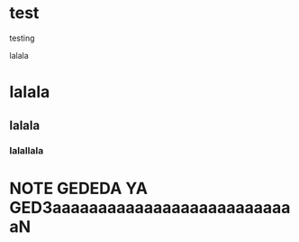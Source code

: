 # test
testing

lalala

# lalala

## lalala

### lalallala

# NOTE GEDEDA YA GED3aaaaaaaaaaaaaaaaaaaaaaaaaaaN
